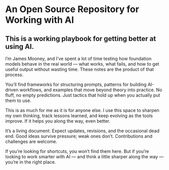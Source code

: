 # An Open Source Repository for Working with AI 

## This is a working playbook for getting better at using AI.

I’m James Mooney, and I’ve spent a lot of time testing how foundation models behave in the real world — what works, what fails, and how to get useful output without wasting time. These notes are the product of that process.

You’ll find frameworks for structuring prompts, patterns for building AI-driven workflows, and examples that move beyond theory into practice. No fluff, no empty predictions. Just tactics that hold up when you actually put them to use.

This is as much for me as it is for anyone else. I use this space to sharpen my own thinking, track lessons learned, and keep evolving as the tools improve. If it helps you along the way, even better.

It’s a living document. Expect updates, revisions, and the occasional dead end. Good ideas survive pressure; weak ones don’t. Contributions and challenges are welcome.

If you’re looking for shortcuts, you won’t find them here. But if you’re looking to work smarter with AI — and think a little sharper along the way — you’re in the right place.
